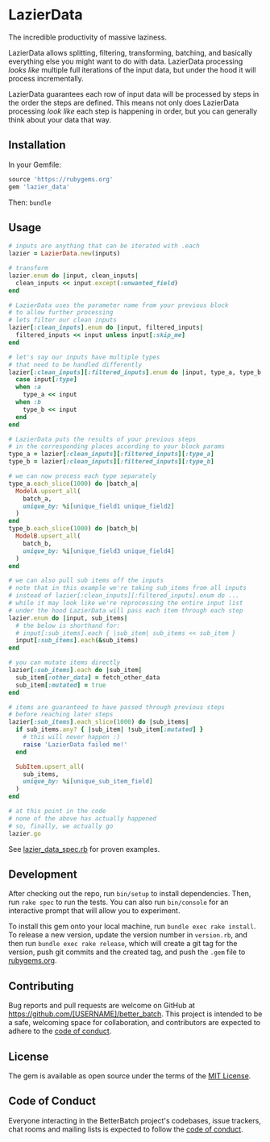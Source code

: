 # LazierData

The incredible productivity of massive laziness.

LazierData allows splitting, filtering, transforming, batching, and basically everything else you might want to do with data. LazierData processing _looks like_ multiple full iterations of the input data, but under the hood it will process incrementally.

LazierData guarantees each row of input data will be processed by steps in the order the steps are defined. This means not only does LazierData processing _look like_ each step is happening in order, but you can generally think about your data that way.

## Installation

In your Gemfile:
```ruby
source 'https://rubygems.org'
gem 'lazier_data'
```
Then:
`bundle`

## Usage

```ruby
# inputs are anything that can be iterated with .each
lazier = LazierData.new(inputs)

# transform
lazier.enum do |input, clean_inputs|
  clean_inputs << input.except(:unwanted_field)
end

# LazierData uses the parameter name from your previous block
# to allow further processing
# lets filter our clean inputs
lazier[:clean_inputs].enum do |input, filtered_inputs|
  filtered_inputs << input unless input[:skip_me]
end

# let's say our inputs have multiple types
# that need to be handled differently
lazier[:clean_inputs][:filtered_inputs].enum do |input, type_a, type_b|
  case input[:type]
  when :a
  	type_a << input
  when :b
  	type_b << input
  end
end

# LazierData puts the results of your previous steps
# in the corresponding places according to your block params
type_a = lazier[:clean_inputs][:filtered_inputs][:type_a]
type_b = lazier[:clean_inputs][:filtered_inputs][:type_b]

# we can now process each type separately
type_a.each_slice(1000) do |batch_a|
  ModelA.upsert_all(
    batch_a,
    unique_by: %i[unique_field1 unique_field2]
  )
end
type_b.each_slice(1000) do |batch_b|
  ModelB.upsert_all(
    batch_b,
    unique_by: %i[unique_field3 unique_field4]
  )
end

# we can also pull sub items off the inputs
# note that in this example we're taking sub_items from all inputs
# instead of lazier[:clean_inputs][:filtered_inputs].enum do ...
# while it may look like we're reprocessing the entire input list
# under the hood LazierData will pass each item through each step
lazier.enum do |input, sub_items|
  # the below is shorthand for:
  # input[:sub_items].each { |sub_item| sub_items << sub_item }
  input[:sub_items].each(&sub_items)
end

# you can mutate items directly
lazier[:sub_items].each do |sub_item|
  sub_item[:other_data] = fetch_other_data
  sub_item[:mutated] = true
end

# items are guaranteed to have passed through previous steps
# before reaching later steps
lazier[:sub_items].each_slice(1000) do |sub_items|
  if sub_items.any? { |sub_item| !sub_item[:mutated] }
  	# this will never happen :)
  	raise 'LazierData failed me!'
  end

  SubItem.upsert_all(
  	sub_items,
  	unique_by: %i[unique_sub_item_field]
  )
end

# at this point in the code
# none of the above has actually happened
# so, finally, we actually go
lazier.go
```

See [lazier_data_spec.rb](spec/lazier_data_spec.rb) for proven examples.

## Development

After checking out the repo, run `bin/setup` to install dependencies. Then, run `rake spec` to run the tests. You can also run `bin/console` for an interactive prompt that will allow you to experiment.

To install this gem onto your local machine, run `bundle exec rake install`. To release a new version, update the version number in `version.rb`, and then run `bundle exec rake release`, which will create a git tag for the version, push git commits and the created tag, and push the `.gem` file to [rubygems.org](https://rubygems.org).

## Contributing

Bug reports and pull requests are welcome on GitHub at https://github.com/[USERNAME]/better_batch. This project is intended to be a safe, welcoming space for collaboration, and contributors are expected to adhere to the [code of conduct](https://github.com/[USERNAME]/better_batch/blob/master/CODE_OF_CONDUCT.md).

## License

The gem is available as open source under the terms of the [MIT License](https://opensource.org/licenses/MIT).

## Code of Conduct

Everyone interacting in the BetterBatch project's codebases, issue trackers, chat rooms and mailing lists is expected to follow the [code of conduct](https://github.com/[USERNAME]/better_batch/blob/master/CODE_OF_CONDUCT.md).
